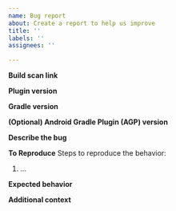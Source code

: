 ```yaml
---
name: Bug report
about: Create a report to help us improve
title: ''
labels: ''
assignees: ''

---
```


**Build scan link**
<!-- Optional, but highly encouraged if you want your bug addressed more quickly -->

**Plugin version**
<!-- Please always try the latest. -->

**Gradle version**
<!-- Please indicate the version of Gradle used by your project. The **minimum supported version of Gradle for this plugin is 7.0.** -->

**(Optional) Android Gradle Plugin (AGP) version**
<!-- Please indicate the version of AGP used by your project, if it's an Android project. -->

**Describe the bug**
<!-- A clear and concise description of what the bug is. -->

**To Reproduce**
Steps to reproduce the behavior:
1. ...

**Expected behavior**
<!-- A clear and concise description of what you expected to happen. -->

**Additional context**
<!-- Add any other context about the problem here. -->
